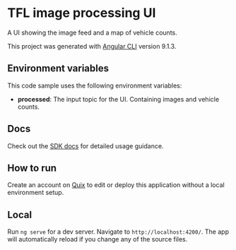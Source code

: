 # TFL image processing UI

A UI showing the image feed and a map of vehicle counts.

This project was generated with [Angular CLI](https://github.com/angular/angular-cli) version 9.1.3.

## Environment variables

This code sample uses the following environment variables:

- **processed**: The input topic for the UI. Containing images and vehicle counts.

## Docs

Check out the [SDK docs](https://quix.ai/docs/sdk/introduction.html) for detailed usage guidance.

## How to run
Create an account on [Quix](https://portal.platform.quix.ai/self-sign-up?xlink=github) to edit or deploy this application without a local environment setup.

## Local

Run `ng serve` for a dev server. Navigate to `http://localhost:4200/`. The app will automatically reload if you change any of the source files.
